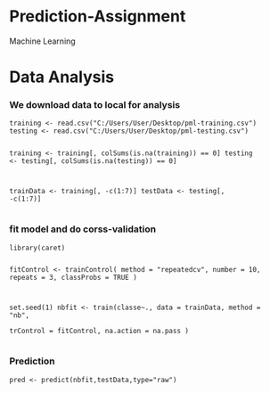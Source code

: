 # Prediction-Assignment
Machine Learning


<div class="fluid-row" id="header">


</div>


<div id="data-analysis" class="section level1">
<h1>Data Analysis</h1>
<div id="we-download-data-to-local-for-analysis" class="section level3">
<h3>We download data to local for analysis</h3>
<pre><code>training &lt;- read.csv(&quot;C:/Users/User/Desktop/pml-training.csv&quot;)
testing &lt;- read.csv(&quot;C:/Users/User/Desktop/pml-testing.csv&quot;)

training &lt;- training[, colSums(is.na(training)) == 0]
testing &lt;- testing[, colSums(is.na(testing)) == 0]

trainData &lt;- training[, -c(1:7)]
testData &lt;- testing[, -c(1:7)]</code></pre>
</div>
<div id="fit-model-and-do-corss-validation" class="section level3">
<h3>fit model and do corss-validation</h3>
<pre><code>library(caret)

fitControl &lt;- trainControl(
  method = &quot;repeatedcv&quot;,
  number = 10,
  repeats = 3,
  classProbs = TRUE
)


set.seed(1)
nbfit &lt;- train(classe~., data = trainData,
               method = &quot;nb&quot;,   
               trControl = fitControl,
               na.action = na.pass
)</code></pre>
</div>
<div id="prediction" class="section level3">
<h3>Prediction</h3>
<pre><code>pred &lt;- predict(nbfit,testData,type=&quot;raw&quot;)</code></pre>
</div>
</div>




</div>


